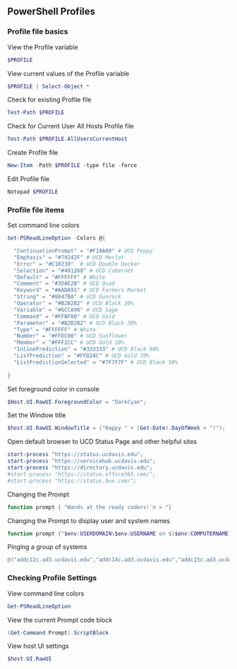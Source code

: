 ## PowerShell Profiles

### Profile file basics

View the Profile variable
```powershell
$PROFILE
```
View current values of the Profile variable
```powershell
$PROFILE | Select-Object *
```
Check for existing Profile file
```powershell
Test-Path $PROFILE
```
Check for Current User All Hosts Profile file
```powershell
Test-Path $PROFILE.AllUsersCurrentHost
```
Create Profile file 
```powershell
New-Item -Path $PROFILE -type file -force
```
Edit Profile file
```powershell
Notepad $PROFILE
```

### Profile file items

Set command line colors
```powershell
Set-PSReadLineOption -Colors @{

  "ContinuationPrompt" = "#F18A00" # UCD Poppy 
  "Emphasis" = "#79242F" # UCD Merlot
  "Error" = "#C10230"  # UCD Double Decker
  "Selection" = "#481268" # UCD Cabernet
  "Default" = "#FFFFFF" # White  
  "Comment" = "#3DAE2B" # UCD Quad
  "Keyword" = "#AADA91" # UCD Farmers Market
  "String" = "#0047BA" # UCD Gunrock
  "Operator" = "#B2B2B2" # UCD Black 30%
  "Variable" = "#6CCA98" # UCD Sage
  "Command" = "#FFBF00" # UCD Gold
  "Parameter" = "#B2B2B2" # UCD Black 30%
  "Type" = "#FFFFFF" # White
  "Number" = "#FFDC00" # UCD Sunflower
  "Member" = "#FFF2CC" # UCD Gold 20%
  "InlinePrediction" = "#333333" # UCD Black 80%
  "ListPrediction" = "#FFD24C" # UCD Gold 70%
  "ListPredictionSelected" = "#7F7F7F" # UCD Black 50%
  
}

```
Set foreground color in console
```powershell
$Host.UI.RawUI.ForegroundColor = "DarkCyan";
```
Set the Window title
```powershell
$host.UI.RawUI.WindowTitle = ("Happy " + (Get-Date).DayOfWeek + "!");
```
Open default browser to UCD Status Page and other helpful sites
```powershell
start-process "https://status.ucdavis.edu";
start-process "https://servicehub.ucdavis.edu";
start-process "https://directory.ucdavis.edu";
#start-process "https://status.office365.com/";
#start-process "https://status.box.com/";
```
Changing the Prompt
```powershell
function prompt { "Wands at the ready coders!`n > "}
```
Changing the Prompt to display user and system names
```powershell
function prompt {"$env:USERDOMAIN\$env:USERNAME on $($env:COMPUTERNAME.ToString().ToLower())`n> "}
```
Pinging a group of systems
```powershell
@("addc12c.ad3.ucdavis.edu","addc14c.ad3.ucdavis.edu","addc15c.ad3.ucdavis.edu") | Foreach-Object { $pingStatus = Test-Connection $_ -Count 1 -Quiet; "$_ $pingStatus" }
```

### Checking Profile Settings

View command line colors
```powershell
Get-PSReadLineOption
```
View the current Prompt code block
```powershell
(Get-Command Prompt).ScriptBlock
```
View host UI settings
```powershell
$host.UI.RawUI
```





